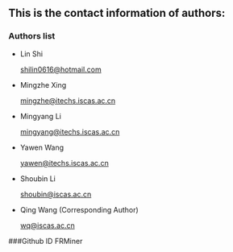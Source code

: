 ## This is the contact information of authors:

### Authors list
- Lin Shi 

    shilin0616@hotmail.com

- Mingzhe Xing 

    mingzhe@itechs.iscas.ac.cn

- Mingyang Li 

    mingyang@itechs.iscas.ac.cn

- Yawen Wang 

    yawen@itechs.iscas.ac.cn

- Shoubin Li 

    shoubin@iscas.ac.cn

- Qing Wang (Corresponding Author)
       
    wq@iscas.ac.cn
    
    
    
###Github ID
    FRMiner